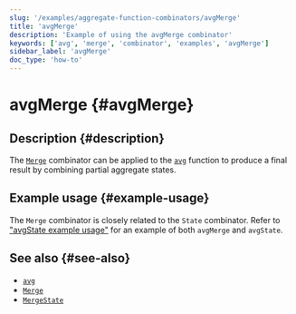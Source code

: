 ```yaml
---
slug: '/examples/aggregate-function-combinators/avgMerge'
title: 'avgMerge'
description: 'Example of using the avgMerge combinator'
keywords: ['avg', 'merge', 'combinator', 'examples', 'avgMerge']
sidebar_label: 'avgMerge'
doc_type: 'how-to'
---
```


# avgMerge {#avgMerge}

## Description {#description}

The [`Merge`](/sql-reference/aggregate-functions/combinators#-state) combinator
can be applied to the [`avg`](/sql-reference/aggregate-functions/reference/avg)
function to produce a final result by combining partial aggregate states.

## Example usage {#example-usage}

The `Merge` combinator is closely related to the `State` combinator. Refer to 
["avgState example usage"](/examples/aggregate-function-combinators/avgState/#example-usage)
for an example of both `avgMerge` and `avgState`.

## See also {#see-also}
- [`avg`](/sql-reference/aggregate-functions/reference/avg)
- [`Merge`](/sql-reference/aggregate-functions/combinators#-merge)
- [`MergeState`](/sql-reference/aggregate-functions/combinators#-mergestate)
